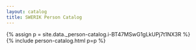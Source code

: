 ```yaml
---
layout: catalog
title: SWERIK Person Catalog
---
```

{% assign p = site.data._person-catalog.i-BT47MSwG1gLkUPj7t1NX3R %}
{% include person-catalog.html p=p %}

